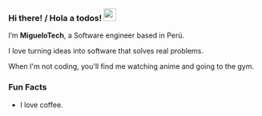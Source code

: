 ### Hi there! / Hola a todos! <img src="https://emojis.slackmojis.com/emojis/images/1536351075/4594/blob-wave-reverse.gif" width="25"/>

I’m **MigueloTech**, a Software engineer based in Perú.

I love turning ideas into software that solves real problems.

When I'm not coding, you'll find me watching anime and going to the gym.

### Fun Facts

* I love coffee.




